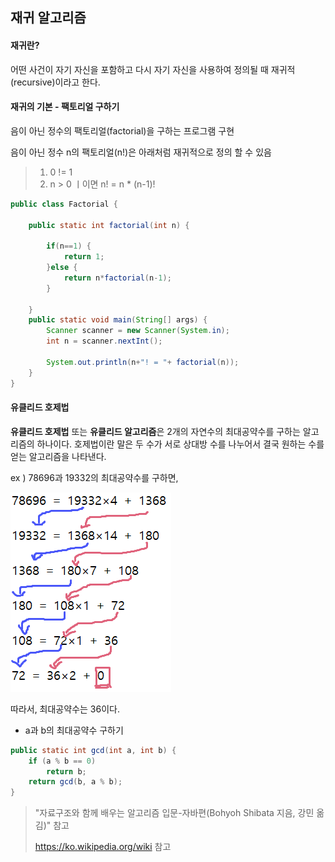## 재귀 알고리즘

#### 재귀란?

어떤 사건이 자기 자신을 포함하고 다시 자기 자신을 사용하여 정의될 때 재귀적(recursive)이라고 한다.



#### 재귀의 기본 - 팩토리얼 구하기

음이 아닌 정수의 팩토리얼(factorial)을 구하는 프로그램 구현 

음이 아닌 정수 n의 팩토리얼(n!)은 아래처럼 재귀적으로 정의 할 수 있음

> 1. 0 != 1
> 2. n > 0 ㅣ이면 n! = n * (n-1)!



```java
public class Factorial {

	public static int factorial(int n) {
		
		if(n==1) {
			return 1;
		}else {
			return n*factorial(n-1);
		}
		
	}
	public static void main(String[] args) {
		Scanner scanner = new Scanner(System.in);
		int n = scanner.nextInt();
		
		System.out.println(n+"! = "+ factorial(n));
	}
}
```



#### 유클리드 호제법

**유클리드 호제법** 또는 **유클리드 알고리즘**은 2개의 자연수의 최대공약수를 구하는 알고리즘의 하나이다. 호제법이란 말은 두 수가 서로 상대방 수를 나누어서 결국 원하는 수를 얻는 알고리즘을 나타낸다. 

ex )  78696과 19332의 최대공약수를 구하면,

![image-20200427154106670](./images/image-20200427154106670.png)



따라서, 최대공약수는 36이다.



- a과 b의 최대공약수 구하기

```java
public static int gcd(int a, int b) {
	if (a % b == 0)
		return b;
	return gcd(b, a % b);
}
```





> "자료구조와 함께 배우는 알고리즘 입문-자바편(Bohyoh Shibata 지음, 강민 옮김)" 참고
>
> https://ko.wikipedia.org/wiki 참고